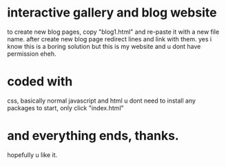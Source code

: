 # interactive gallery and blog website
to create new blog pages, copy "blog1.html" and re-paste it with a new file name.
after create new blog page redirect lines and link with them.
yes i know this is a boring solution but this is my website and u dont have permission eheh.

# coded with
css, basically normal javascript and html
u dont need to install any packages to start, only click "index.html"

# and everything ends, thanks.
hopefully u like it.
